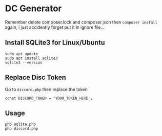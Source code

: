 # DC Generator

Remember delete composer.lock and composer.json then ```composer install``` again, i just accidently forget put it in ignore file...

## Install SQLite3 for Linux/Ubuntu

```
sudo apt update
sudo apt install sqlite3
sqlite3 --version
```

## Replace Disc Token

Go to ```discord.php``` then replace the token

```
const DISCORD_TOKEN = 'YOUR_TOKEN_HERE';
```

## Usage

```
php sqlite.php
php discord.php
```
